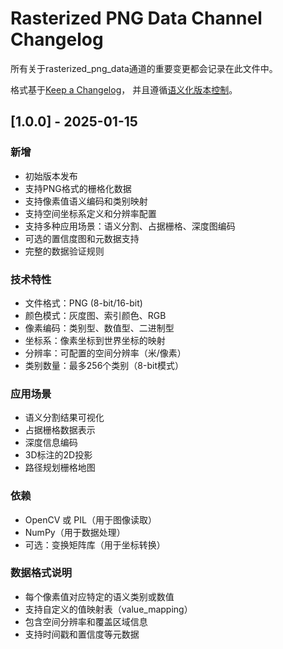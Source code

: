 # Rasterized PNG Data Channel Changelog

所有关于rasterized_png_data通道的重要变更都会记录在此文件中。

格式基于[Keep a Changelog](https://keepachangelog.com/zh-CN/1.0.0/)，
并且遵循[语义化版本控制](https://semver.org/lang/zh-CN/)。

## [1.0.0] - 2025-01-15

### 新增
- 初始版本发布
- 支持PNG格式的栅格化数据
- 支持像素值语义编码和类别映射
- 支持空间坐标系定义和分辨率配置
- 支持多种应用场景：语义分割、占据栅格、深度图编码
- 可选的置信度图和元数据支持
- 完整的数据验证规则

### 技术特性
- 文件格式：PNG (8-bit/16-bit)
- 颜色模式：灰度图、索引颜色、RGB
- 像素编码：类别型、数值型、二进制型
- 坐标系：像素坐标到世界坐标的映射
- 分辨率：可配置的空间分辨率（米/像素）
- 类别数量：最多256个类别（8-bit模式）

### 应用场景
- 语义分割结果可视化
- 占据栅格数据表示
- 深度信息编码
- 3D标注的2D投影
- 路径规划栅格地图

### 依赖
- OpenCV 或 PIL（用于图像读取）
- NumPy（用于数据处理）
- 可选：变换矩阵库（用于坐标转换）

### 数据格式说明
- 每个像素值对应特定的语义类别或数值
- 支持自定义的值映射表（value_mapping）
- 包含空间分辨率和覆盖区域信息
- 支持时间戳和置信度等元数据 